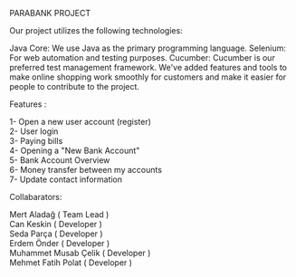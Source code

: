 PARABANK PROJECT
					  
Our project utilizes the following technologies:

Java Core: We use Java as the primary programming language.
Selenium: For web automation and testing purposes.
Cucumber: Cucumber is our preferred test management framework. We've added features and tools to make online shopping work smoothly for customers and make it easier for people to contribute to the project.

Features :                               

1- Open a new user account (register)                                                                                            
2- User login                                                                
3- Paying bills                                                    
4- Opening a "New Bank Account"                                                                                                  
5- Bank Account Overview                                                                                                
6- Money transfer between my accounts                                                                            
7- Update contact information     
    
Collabarators:                                                  

Mert Aladağ ( Team Lead )																							
Can Keskin  ( Developer )     									                                                   
Seda Parça  ( Developer )        								                                        
Erdem Önder ( Developer )               						                                  
Muhammet Musab Çelik  ( Developer )              				                                         
Mehmet Fatih Polat   ( Developer )              						                                                                                                                
